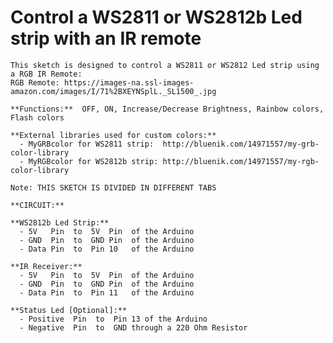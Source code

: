 # Control a WS2811 or WS2812b Led strip with an IR remote

    This sketch is designed to control a WS2811 or WS2812 Led strip using a RGB IR Remote:
    RGB Remote: https://images-na.ssl-images-amazon.com/images/I/71%2BXEYNSplL._SL1500_.jpg

    **Functions:**  OFF, ON, Increase/Decrease Brightness, Rainbow colors, Flash colors

    **External libraries used for custom colors:**
      - MyGRBcolor for WS2811 strip:  http://bluenik.com/14971557/my-grb-color-library
      - MyRGBcolor for WS2812b strip: http://bluenik.com/14971557/my-rgb-color-library

    Note: THIS SKETCH IS DIVIDED IN DIFFERENT TABS

    **CIRCUIT:**

    **WS2812b Led Strip:**
      - 5V   Pin  to  5V  Pin  of the Arduino
      - GND  Pin  to  GND Pin  of the Arduino
      - Data Pin  to  Pin 10   of the Arduino

    **IR Receiver:**
      - 5V   Pin  to  5V  Pin  of the Arduino
      - GND  Pin  to  GND Pin  of the Arduino
      - Data Pin  to  Pin 11   of the Arduino

    **Status Led [Optional]:**
      - Positive  Pin  to  Pin 13 of the Arduino
      - Negative  Pin  to  GND through a 220 Ohm Resistor
